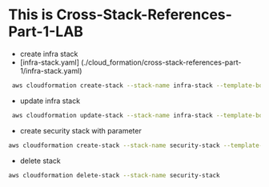 # This is Cross-Stack-References-Part-1-LAB

- create infra stack
- [infra-stack.yaml] (./cloud_formation/cross-stack-references-part-1/infra-stack.yaml)
```bash
 aws cloudformation create-stack --stack-name infra-stack --template-body file://infra-stack.yaml
```

- update infra stack
 ```bash
  aws cloudformation update-stack --stack-name infra-stack --template-body file://infra-stack.yaml
 ```

- create security stack with parameter
```bash
aws cloudformation create-stack --stack-name security-stack --template-body file://security-stack.yaml --parameter ParameterKey=infraStackName,ParameterValue=infra-stack

```

- delete stack 
```bash
aws cloudformation delete-stack --stack-name security-stack
```
